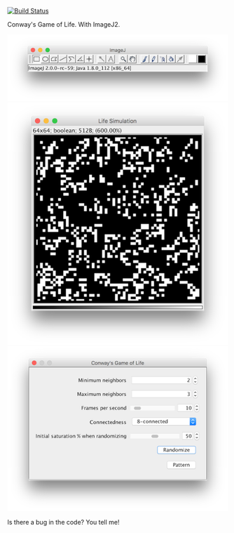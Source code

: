 [![Build Status](https://github.com/ctrueden/life/actions/workflows/build.yml/badge.svg)](https://github.com/ctrueden/life/actions/workflows/build.yml)

Conway's Game of Life. With ImageJ2.

![](images/main-window.png)
![](images/sim-image.png)
![](images/dialog.png)

Is there a bug in the code? You tell me!
